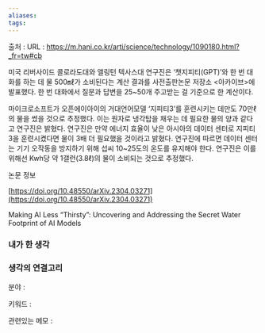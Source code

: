 ```yaml
---
aliases: 
tags:
---
```

출처 : 
URL : https://m.hani.co.kr/arti/science/technology/1090180.html?_fr=tw#cb

미국 리버사이드 콜로라도대와 앨링턴 텍사스대 연구진은 ‘챗지피티(GPT)’와 한 번 대화를 하는 데 물 500㎖가 소비된다는 계산 결과를 사전출판논문 저장소 <아카이브>에 발표했다. 한 번 대화에서 질문과 답변을 25~50개 주고받는 걸 기준으로 한 계산이다.

마이크로소프트가 오픈에이아이의 거대언어모델 ‘지피티3’를 훈련시키는 데만도 70만ℓ의 물을 썼을 것으로 추정했다. 이는 원자로 냉각탑을 채우는 데 필요한 물의 양과 같다고 연구진은 밝혔다.
연구진은 만약 에너지 효율이 낮은 아시아의 데이터 센터로 지피티3을 훈련시켰다면 물이 3배 더 필요했을 것이라고 밝혔다. 연구진에 따르면 데이터 센터는 기기 오작동을 방지하기 위해 섭씨 10~25도의 온도를 유지해야 한다. 연구진은 이를 위해선 Kwh당 약 1갤런(3.8ℓ)의 물이 소비되는 것으로 추정했다.

논문 정보

[https://doi.org/10.48550/arXiv.2304.03271](https://doi.org/10.48550/arXiv.2304.03271)

Making AI Less “Thirsty”: Uncovering and Addressing the Secret Water Footprint of AI Models

### 내가 한 생각


### 생각의 연결고리
분야 : 

키워드 : 


관련있는 메모 : 
